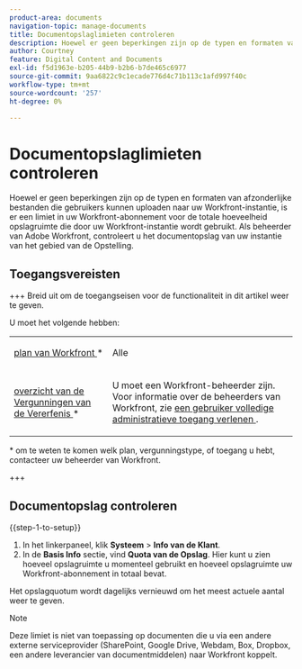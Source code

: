 ```yaml
---
product-area: documents
navigation-topic: manage-documents
title: Documentopslaglimieten controleren
description: Hoewel er geen beperkingen zijn op de typen en formaten van afzonderlijke bestanden die gebruikers kunnen uploaden naar uw Workfront-instantie, is er een limiet in uw Workfront-abonnement voor de totale hoeveelheid opslagruimte die door uw Workfront-instantie wordt gebruikt. Als beheerder van Adobe Workfront, controleert u het documentopslag van uw instantie van het gebied van de Opstelling.
author: Courtney
feature: Digital Content and Documents
exl-id: f5d1963e-b205-44b9-b2b6-b7de465c6977
source-git-commit: 9aa6822c9c1ecade776d4c71b113c1afd997f40c
workflow-type: tm+mt
source-wordcount: '257'
ht-degree: 0%

---
```


# Documentopslaglimieten controleren

Hoewel er geen beperkingen zijn op de typen en formaten van afzonderlijke bestanden die gebruikers kunnen uploaden naar uw Workfront-instantie, is er een limiet in uw Workfront-abonnement voor de totale hoeveelheid opslagruimte die door uw Workfront-instantie wordt gebruikt. Als beheerder van Adobe Workfront, controleert u het documentopslag van uw instantie van het gebied van de Opstelling.

## Toegangsvereisten

+++ Breid uit om de toegangseisen voor de functionaliteit in dit artikel weer te geven.

U moet het volgende hebben:

<table style="table-layout:auto"> 
 <col> 
 <col> 
 <tbody> 
  <tr data-mc-conditions=""> 
   <td role="rowheader"><a href="https://www.workfront.com/plans" target="_blank"> plan van Workfront </a>*</td> 
   <td> <p>Alle</p> </td> 
  </tr> 
  <tr> 
   <td role="rowheader"><a href="../../administration-and-setup/add-users/access-levels-and-object-permissions/wf-licenses.md" class="MCXref xref"> overzicht van de Vergunningen van de Vererfenis </a>*</td> 
   <td> <p>U moet een Workfront-beheerder zijn. Voor informatie over de beheerders van Workfront, zie <a href="../../administration-and-setup/add-users/configure-and-grant-access/grant-a-user-full-administrative-access.md" class="MCXref xref"> een gebruiker volledige administratieve toegang verlenen </a>.</p> </td> 
  </tr> 
 </tbody> 
</table>

&#42; om te weten te komen welk plan, vergunningstype, of toegang u hebt, contacteer uw beheerder van Workfront.

+++

## Documentopslag controleren

{{step-1-to-setup}}

1. In het linkerpaneel, klik **Systeem** > **Info van de Klant**.
1. In de **Basis Info** sectie, vind **Quota van de Opslag**. Hier kunt u zien hoeveel opslagruimte u momenteel gebruikt en hoeveel opslagruimte uw Workfront-abonnement in totaal bevat.

Het opslagquotum wordt dagelijks vernieuwd om het meest actuele aantal weer te geven.

>[!NOTE]
>
>Deze limiet is niet van toepassing op documenten die u via een andere externe serviceprovider (SharePoint, Google Drive, Webdam, Box, Dropbox, een andere leverancier van documentmiddelen) naar Workfront koppelt.
